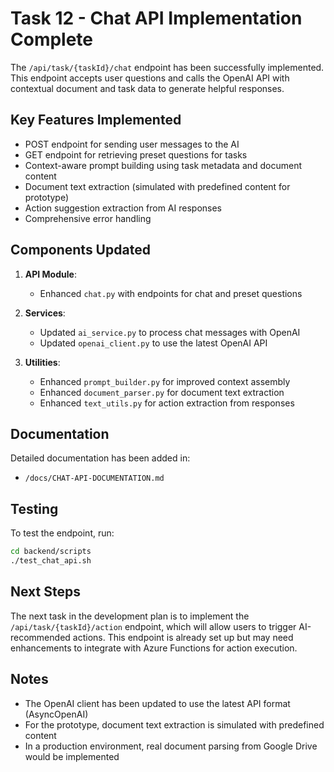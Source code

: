# Task 12 - Chat API Implementation Complete

The `/api/task/{taskId}/chat` endpoint has been successfully implemented. This endpoint accepts user questions and calls the OpenAI API with contextual document and task data to generate helpful responses.

## Key Features Implemented

- POST endpoint for sending user messages to the AI
- GET endpoint for retrieving preset questions for tasks
- Context-aware prompt building using task metadata and document content
- Document text extraction (simulated with predefined content for prototype)
- Action suggestion extraction from AI responses
- Comprehensive error handling

## Components Updated

1. **API Module**:
   - Enhanced `chat.py` with endpoints for chat and preset questions

2. **Services**:
   - Updated `ai_service.py` to process chat messages with OpenAI
   - Updated `openai_client.py` to use the latest OpenAI API

3. **Utilities**:
   - Enhanced `prompt_builder.py` for improved context assembly
   - Enhanced `document_parser.py` for document text extraction
   - Enhanced `text_utils.py` for action extraction from responses

## Documentation

Detailed documentation has been added in:
- `/docs/CHAT-API-DOCUMENTATION.md`

## Testing

To test the endpoint, run:
```bash
cd backend/scripts
./test_chat_api.sh
```

## Next Steps

The next task in the development plan is to implement the `/api/task/{taskId}/action` endpoint, which will allow users to trigger AI-recommended actions. This endpoint is already set up but may need enhancements to integrate with Azure Functions for action execution.

## Notes

- The OpenAI client has been updated to use the latest API format (AsyncOpenAI)
- For the prototype, document text extraction is simulated with predefined content
- In a production environment, real document parsing from Google Drive would be implemented
